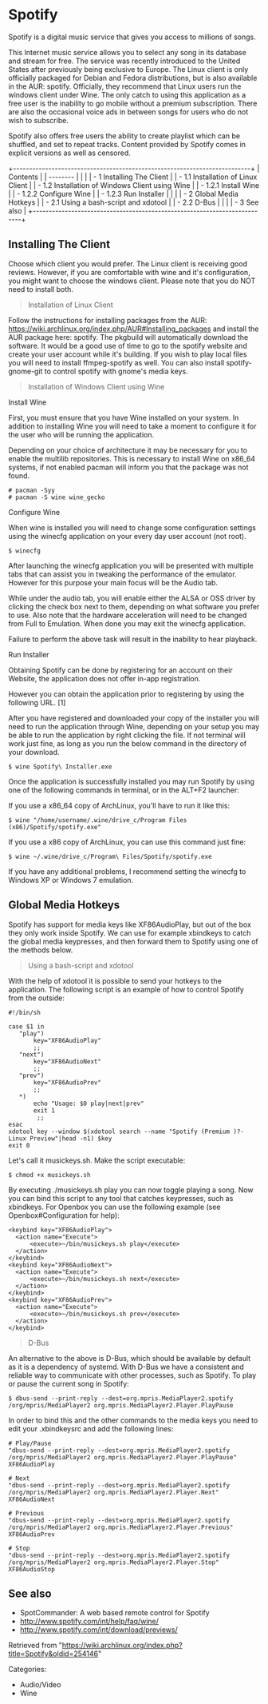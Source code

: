 Spotify
=======

Spotify is a digital music service that gives you access to millions of
songs.

This Internet music service allows you to select any song in its
database and stream for free. The service was recently introduced to the
United States after previously being exclusive to Europe. The Linux
client is only officially packaged for Debian and Fedora distributions,
but is also available in the AUR: spotify. Officially, they recommend
that Linux users run the windows client under Wine. The only catch to
using this application as a free user is the inability to go mobile
without a premium subscription. There are also the occasional voice ads
in between songs for users who do not wish to subscribe.

Spotify also offers free users the ability to create playlist which can
be shuffled, and set to repeat tracks. Content provided by Spotify comes
in explicit versions as well as censored.

  

+--------------------------------------------------------------------------+
| Contents                                                                 |
| --------                                                                 |
|                                                                          |
| -   1 Installing The Client                                              |
|     -   1.1 Installation of Linux Client                                 |
|     -   1.2 Installation of Windows Client using Wine                    |
|         -   1.2.1 Install Wine                                           |
|         -   1.2.2 Configure Wine                                         |
|         -   1.2.3 Run Installer                                          |
|                                                                          |
| -   2 Global Media Hotkeys                                               |
|     -   2.1 Using a bash-script and xdotool                              |
|     -   2.2 D-Bus                                                        |
|                                                                          |
| -   3 See also                                                           |
+--------------------------------------------------------------------------+

Installing The Client
---------------------

Choose which client you would prefer. The Linux client is receiving good
reviews. However, if you are comfortable with wine and it's
configuration, you might want to choose the windows client. Please note
that you do NOT need to install both.

> Installation of Linux Client

Follow the instructions for installing packages from the AUR:
https://wiki.archlinux.org/index.php/AUR#Installing_packages and install
the AUR package here: spotify. The pkgbuild will automatically download
the software. It would be a good use of time to go to the spotify
website and create your user account while it's building. If you wish to
play local files you will need to install ffmpeg-spotify as well. You
can also install spotify-gnome-git to control spotify with gnome's media
keys.

> Installation of Windows Client using Wine

Install Wine

First, you must ensure that you have Wine installed on your system. In
addition to installing Wine you will need to take a moment to configure
it for the user who will be running the application.

Depending on your choice of architecture it may be necessary for you to
enable the multilib repositories. This is necessary to install Wine on
x86_64 systems, if not enabled pacman will inform you that the package
was not found.

    # pacman -Syy
    # pacman -S wine wine_gecko

Configure Wine

When wine is installed you will need to change some configuration
settings using the winecfg application on your every day user account
(not root).

    $ winecfg

After launching the winecfg application you will be presented with
multiple tabs that can assist you in tweaking the performance of the
emulator. However for this purpose your main focus will be the Audio
tab.

While under the audio tab, you will enable either the ALSA or OSS driver
by clicking the check box next to them, depending on what software you
prefer to use. Also note that the hardware acceleration will need to be
changed from Full to Emulation. When done you may exit the winecfg
application.

Failure to perform the above task will result in the inability to hear
playback.

Run Installer

Obtaining Spotify can be done by registering for an account on their
Website, the application does not offer in-app registration.

However you can obtain the application prior to registering by using the
following URL. [1]

After you have registered and downloaded your copy of the installer you
will need to run the application through Wine, depending on your setup
you may be able to run the application by right clicking the file. If
not terminal will work just fine, as long as you run the below command
in the directory of your download.

    $ wine Spotify\ Installer.exe

Once the application is successfully installed you may run Spotify by
using one of the following commands in terminal, or in the ALT+F2
launcher:

If you use a x86_64 copy of ArchLinux, you'll have to run it like this:

    $ wine "/home/username/.wine/drive_c/Program Files (x86)/Spotify/spotify.exe"

If you use a x86 copy of ArchLinux, you can use this command just fine:

    $ wine ~/.wine/drive_c/Program\ Files/Spotify/spotify.exe

If you have any additional problems, I recommend setting the winecfg to
Windows XP or Windows 7 emulation.

Global Media Hotkeys
--------------------

Spotify has support for media keys like XF86AudioPlay, but out of the
box they only work inside Spotify. We can use for example xbindkeys to
catch the global media keypresses, and then forward them to Spotify
using one of the methods below.

> Using a bash-script and xdotool

With the help of xdotool it is possible to send your hotkeys to the
application. The following script is an example of how to control
Spotify from the outside:

    #!/bin/sh

    case $1 in
       "play")
           key="XF86AudioPlay"
           ;;
       "next")
           key="XF86AudioNext"
           ;;
       "prev")
           key="XF86AudioPrev"
           ;;
       *)
           echo "Usage: $0 play|next|prev"
           exit 1
            ;;
    esac
    xdotool key --window $(xdotool search --name "Spotify (Premium )?- Linux Preview"|head -n1) $key
    exit 0

Let's call it musickeys.sh. Make the script executable:

    $ chmod +x musickeys.sh

By executing ./musickeys.sh play you can now toggle playing a song. Now
you can bind this script to any tool that catches keypresses, such as
xbindkeys. For Openbox you can use the following example (see
Openbox#Configuration for help):

    <keybind key="XF86AudioPlay">
      <action name="Execute">
          <execute>~/bin/musickeys.sh play</execute>
      </action>
    </keybind>
    <keybind key="XF86AudioNext">
      <action name="Execute">
          <execute>~/bin/musickeys.sh next</execute>
      </action>
    </keybind>
    <keybind key="XF86AudioPrev">
      <action name="Execute">
          <execute>~/bin/musickeys.sh prev</execute>
      </action>
    </keybind>

> D-Bus

An alternative to the above is D-Bus, which should be available by
default as it is a dependency of systemd. With D-Bus we have a
consistent and reliable way to communicate with other processes, such as
Spotify. To play or pause the current song in Spotify:

    $ dbus-send --print-reply --dest=org.mpris.MediaPlayer2.spotify /org/mpris/MediaPlayer2 org.mpris.MediaPlayer2.Player.PlayPause

In order to bind this and the other commands to the media keys you need
to edit your .xbindkeysrc and add the following lines:

    # Play/Pause
    "dbus-send --print-reply --dest=org.mpris.MediaPlayer2.spotify /org/mpris/MediaPlayer2 org.mpris.MediaPlayer2.Player.PlayPause"
    XF86AudioPlay

    # Next
    "dbus-send --print-reply --dest=org.mpris.MediaPlayer2.spotify /org/mpris/MediaPlayer2 org.mpris.MediaPlayer2.Player.Next"
    XF86AudioNext

    # Previous
    "dbus-send --print-reply --dest=org.mpris.MediaPlayer2.spotify /org/mpris/MediaPlayer2 org.mpris.MediaPlayer2.Player.Previous"
    XF86AudioPrev

    # Stop
    "dbus-send --print-reply --dest=org.mpris.MediaPlayer2.spotify /org/mpris/MediaPlayer2 org.mpris.MediaPlayer2.Player.Stop"
    XF86AudioStop

See also
--------

-   SpotCommander: A web based remote control for Spotify
-   http://www.spotify.com/int/help/faq/wine/
-   http://www.spotify.com/int/download/previews/

Retrieved from
"https://wiki.archlinux.org/index.php?title=Spotify&oldid=254146"

Categories:

-   Audio/Video
-   Wine
